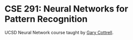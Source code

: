 # CSE 291:  Neural Networks for Pattern Recognition
UCSD Neural Network course taught by [Gary Cottrell](http://cseweb.ucsd.edu/groups/guru/).
